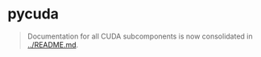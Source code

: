 <!--
######################################################################
# THIS FILE CAN BE DELETED
# All CUDA subcomponent documentation is now consolidated in
# ../README.md (the parent CUDA directory).
# You do NOT need this file anymore.
######################################################################
# COMMIT-TRACKING: UUID-20240730-100000-B4D1
# Description: Stub - refer to consolidated CUDA README.
# Author: Mr K / GitHub Copilot
#
# File location diagram:
# jetc/                          <- Main project folder
# ├── README.md                  <- Project documentation
# ├── buildx/                    <- Buildx directory
# │   ├── build/                   <- Build stages directory
# │   │   └── 01-cuda/             <- CUDA directory
# │   │       └── pycuda/          <- Current directory
# │   │           └── README.md    <- THIS FILE
# └── ...                        <- Other project files
-->
# pycuda

> Documentation for all CUDA subcomponents is now consolidated in [../README.md](../README.md).
